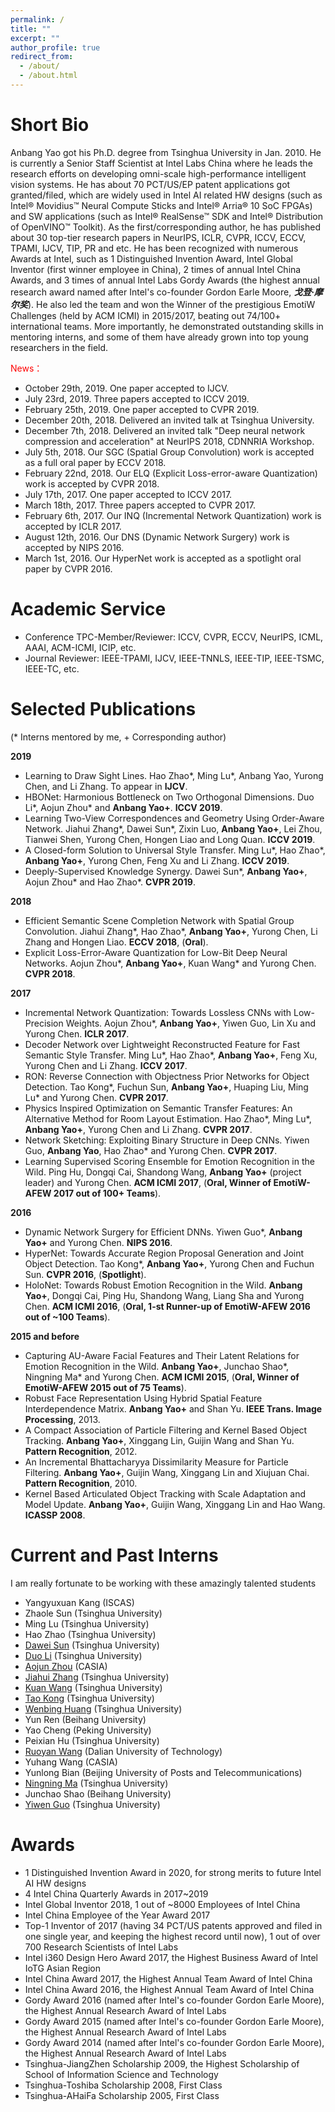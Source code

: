 ```yaml
---
permalink: /
title: ""
excerpt: ""
author_profile: true
redirect_from: 
  - /about/
  - /about.html
---
```


Short Bio
=====

Anbang Yao got his Ph.D. degree from Tsinghua University in Jan. 2010. He is currently a Senior Staff Scientist at Intel Labs China where he leads the research efforts on developing omni-scale high-performance intelligent vision systems. He has about 70 PCT/US/EP patent applications got granted/filed, which are widely used in Intel AI related HW designs (such as Intel® Movidius™ Neural Compute Sticks and Intel® Arria® 10  SoC FPGAs) and SW applications (such as Intel® RealSense™ SDK and Intel® Distribution of OpenVINO™ Toolkit). As the first/corresponding author, he has published about 30 top-tier research papers in NeurIPS, ICLR, CVPR, ICCV, ECCV, TPAMI, IJCV, TIP, PR and etc. He has been recognized with numerous Awards at Intel, such as 1 Distinguished Invention Award, Intel Global Inventor (first winner employee in China), 2 times of annual Intel China Awards, and 3 times of annual Intel Labs Gordy Awards (the highest annual research award named after Intel's co-founder Gordon Earle Moore, ***戈登·摩尔奖***). He also led the team and won the Winner of the prestigious EmotiW Challenges (held by ACM ICMI) in 2015/2017, beating out 74/100+ international teams. More importantly, he demonstrated outstanding skills in mentoring interns, and some of them have already grown into top young researchers in the field.

<font color="red">News：</font> 
+ October 29th, 2019. One paper accepted to IJCV.
+ July 23rd, 2019. Three papers accepted to ICCV 2019.
+ February 25th, 2019. One paper accepted to CVPR 2019.
+ December 20th, 2018. Delivered an invited talk at Tsinghua University.
+ December 7th, 2018. Delivered an invited talk "Deep neural network compression and acceleration" at NeurIPS 2018, CDNNRIA Workshop.
+ July 5th, 2018. Our SGC (Spatial Group Convolution) work is accepted as a full oral paper by ECCV 2018.
+ February 22nd, 2018. Our ELQ (Explicit Loss-error-aware Quantization) work is accepted by CVPR 2018.
+ July 17th, 2017. One paper accepted to ICCV 2017.
+ March 18th, 2017. Three papers accepted to CVPR 2017.
+ February 6th, 2017. Our INQ (Incremental Network Quantization) work is accepted by ICLR 2017.
+ August 12th, 2016. Our DNS (Dynamic Network Surgery) work is accepted by NIPS 2016.
+ March 1st, 2016. Our HyperNet work is accepted as a spotlight oral paper by CVPR 2016.

Academic Service
=====

+ Conference TPC-Member/Reviewer: ICCV, CVPR, ECCV, NeurIPS, ICML, AAAI, ACM-ICMI, ICIP, etc.
+ Journal Reviewer: IEEE-TPAMI, IJCV, IEEE-TNNLS, IEEE-TIP, IEEE-TSMC, IEEE-TC, etc.

Selected Publications
=====

(\* Interns mentored by me, \+ Corresponding author)

**2019**

+ Learning to Draw Sight Lines. Hao Zhao\*, Ming Lu\*, Anbang Yao, Yurong Chen, and Li Zhang. To appear in **IJCV**.
+ HBONet: Harmonious Bottleneck on Two Orthogonal Dimensions. Duo Li\*, Aojun Zhou\* and **Anbang Yao+**. **ICCV 2019**.
+ Learning Two-View Correspondences and Geometry Using Order-Aware Network. Jiahui Zhang\*, Dawei Sun\*, Zixin Luo, **Anbang Yao+**, Lei Zhou, Tianwei Shen, Yurong Chen, Hongen Liao and Long Quan. **ICCV 2019**.
+ A Closed-form Solution to Universal Style Transfer. Ming Lu\*, Hao Zhao\*, **Anbang Yao+**, Yurong Chen, Feng Xu and Li Zhang. **ICCV 2019**.
+ Deeply-Supervised Knowledge Synergy. Dawei Sun\*, **Anbang Yao+**, Aojun Zhou\* and Hao Zhao\*. **CVPR 2019**.

**2018**

+ Efficient Semantic Scene Completion Network with Spatial Group Convolution. Jiahui Zhang\*, Hao Zhao\*, **Anbang Yao+**, Yurong Chen, Li Zhang and Hongen Liao. **ECCV 2018**, (**Oral**).
+ Explicit Loss-Error-Aware Quantization for Low-Bit Deep Neural Networks.  Aojun Zhou\*, **Anbang Yao+**, Kuan Wang\* and Yurong Chen. **CVPR 2018**.

**2017**

+ Incremental Network Quantization: Towards Lossless CNNs with Low-Precision Weights. Aojun Zhou\*, **Anbang Yao+**, Yiwen Guo, Lin Xu and Yurong Chen. **ICLR 2017**.
+ Decoder Network over Lightweight Reconstructed Feature for Fast Semantic Style Transfer. Ming Lu\*, Hao Zhao\*, **Anbang Yao+**, Feng Xu, Yurong Chen and Li Zhang. **ICCV 2017**.
+ RON: Reverse Connection with Objectness Prior Networks for Object Detection. Tao Kong\*, Fuchun Sun, **Anbang Yao+**, Huaping Liu, Ming Lu* and Yurong Chen. **CVPR 2017**.
+ Physics Inspired Optimization on Semantic Transfer Features: An Alternative Method for Room Layout Estimation. Hao Zhao\*, Ming Lu\*, **Anbang Yao+**, Yurong Chen and Li Zhang. **CVPR 2017**.
+ Network Sketching: Exploiting Binary Structure in Deep CNNs. Yiwen Guo, **Anbang Yao**, Hao Zhao\* and Yurong Chen. **CVPR 2017**.
+ Learning Supervised Scoring Ensemble for Emotion Recognition in the Wild. Ping Hu, Dongqi Cai, Shandong Wang, **Anbang Yao+** (project leader) and Yurong Chen. **ACM ICMI 2017**, (**Oral, Winner of EmotiW-AFEW 2017 out of 100+ Teams**).

**2016**

+ Dynamic Network Surgery for Efficient DNNs. Yiwen Guo\*, **Anbang Yao+** and Yurong Chen. **NIPS 2016**.
+ HyperNet: Towards Accurate Region Proposal Generation and Joint Object Detection. Tao Kong\*, **Anbang Yao+**, Yurong Chen and Fuchun Sun. **CVPR 2016**, (**Spotlight**).
+ HoloNet: Towards Robust Emotion Recognition in the Wild. **Anbang Yao+**, Dongqi Cai, Ping Hu, Shandong Wang, Liang Sha and Yurong Chen. **ACM ICMI 2016**, (**Oral, 1-st Runner-up of EmotiW-AFEW 2016 out of ~100 Teams**).

**2015 and before**

+ Capturing AU-Aware Facial Features and Their Latent Relations for Emotion Recognition in the Wild. **Anbang Yao+**, Junchao Shao\*, Ningning Ma\* and Yurong Chen. **ACM ICMI 2015**, (**Oral, Winner of EmotiW-AFEW 2015 out of 75 Teams**).
+ Robust Face Representation Using Hybrid Spatial Feature Interdependence Matrix. **Anbang Yao+** and Shan Yu. **IEEE Trans. Image Processing**, 2013.
+ A Compact Association of Particle Filtering and Kernel Based Object Tracking. **Anbang Yao+**, Xinggang Lin, Guijin Wang and Shan Yu. **Pattern Recognition**, 2012.
+ An Incremental Bhattacharyya Dissimilarity Measure for Particle Filtering. **Anbang Yao+**, Guijin Wang, Xinggang Lin and Xiujuan Chai. **Pattern Recognition**, 2010.
+ Kernel Based Articulated Object Tracking with Scale Adaptation and Model Update. **Anbang Yao+**, Guijin Wang, Xinggang Lin and Hao Wang. **ICASSP 2008**.

Current and Past Interns
=====

I am really fortunate to be working with these amazingly talented students

+ Yangyuxuan Kang (ISCAS)
+ Zhaole Sun (Tsinghua University)
+ Ming Lu (Tsinghua University)
+ Hao Zhao (Tsinghua University)
+ [Dawei Sun](https://daweisun.me) (Tsinghua University)
+ [Duo Li](http://home.cse.ust.hk/~dlibh/) (Tsinghua University)
+ [Aojun Zhou](https://scholar.google.com/citations?user=cC8lXi8AAAAJ&hl=zh-CN) (CASIA) 
+ [Jiahui Zhang](https://scholar.google.com/citations?user=l8YDfhgAAAAJ&hl=en) (Tsinghua University)
+ [Kuan Wang](https://scholar.google.com/citations?user=sGtYJngAAAAJ&hl=en) (Tsinghua University)
+ [Tao Kong](https://scholar.google.com/citations?user=kSUXLPkAAAAJ&hl=en) (Tsinghua University) 
+ [Wenbing Huang](https://sites.google.com/site/wenbinghuangshomepage/) (Tsinghua University) 
+ Yun Ren (Beihang University) 
+ Yao Cheng (Peking University) 
+ Peixian Hu (Tsinghua University) 
+ [Ruoyan Wang](https://www.linkedin.com/in/ruoyan-wang) (Dalian University of Technology) 
+ Yuhang Wang (CASIA)
+ Yunlong Bian (Beijing University of Posts and Telecommunications) 
+ [Ningning Ma](https://scholar.google.com/citations?user=vOAzYlcAAAAJ&hl=en&oi=sra) (Tsinghua University) 
+ Junchao Shao (Beihang University) 
+ [Yiwen Guo](https://scholar.google.com/citations?user=oi_lEwYAAAAJ&hl=en) (Tsinghua University)

Awards
=====
+ 1 Distinguished Invention Award in 2020, for strong merits to future Intel AI HW designs
+ 4 Intel China Quarterly Awards in 2017~2019
+ Intel Global Inventor 2018, 1 out of ~8000 Employees of Intel China 
+ Intel China Employee of the Year Award 2017 	
+ Top-1 Inventor of 2017 (having 34 PCT/US patents approved and filed in one single year, and keeping the highest record until now), 1 out of over 700 Research Scientists of Intel Labs 
+ Intel i360 Design Hero Award 2017, the Highest Business Award of Intel IoTG Asian Region 
+ Intel China Award 2017, the Highest Annual Team Award of Intel China 
+ Intel China Award 2016, the Highest Annual Team Award of Intel China 
+ Gordy Award 2016 (named after Intel's co-founder Gordon Earle Moore), the Highest Annual Research Award of Intel Labs
+ Gordy Award 2015 (named after Intel's co-founder Gordon Earle Moore), the Highest Annual Research Award of Intel Labs
+ Gordy Award 2014 (named after Intel's co-founder Gordon Earle Moore), the Highest Annual Research Award of Intel Labs
+ Tsinghua-JiangZhen Scholarship 2009, the Highest Scholarship of School of Information Science and Technology 
+ Tsinghua-Toshiba Scholarship 2008, First Class	
+ Tsinghua-AHaiFa Scholarship 2005, First Class
